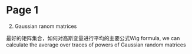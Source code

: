 # Page 1

2. Gaussian ranom matrices

最好的矩阵集合，如何对高斯变量进行平均的主要公式Wig formula, we can calculate the average over traces of powers of Gaussian random matrices




















